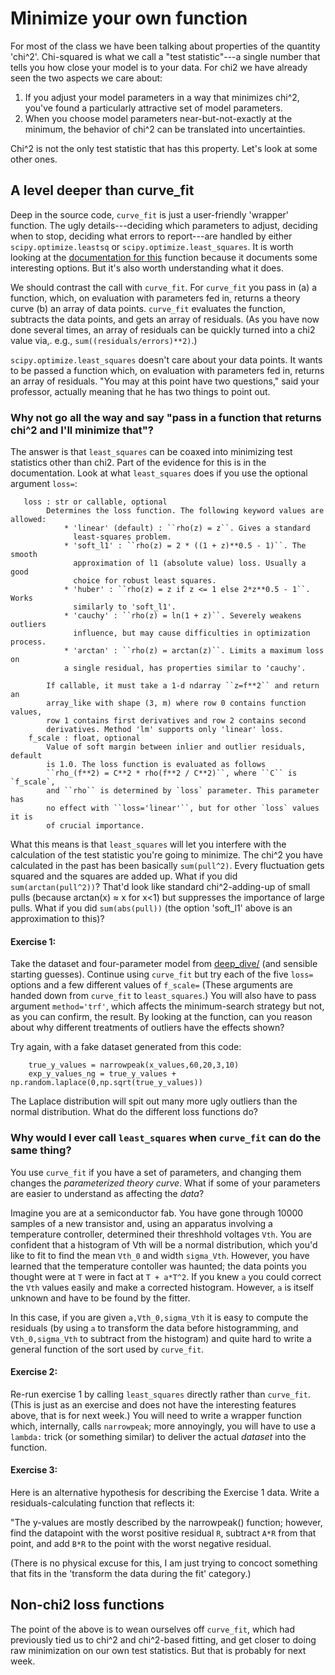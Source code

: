 # Minimize your own function

For most of the class we have been talking about properties of the quantity 'chi^2'.   Chi-squared is what we call a "test statistic"---a single number that tells you how close your model is to your data.  For chi2 we have already seen the two aspects we care about:

1. If you adjust your model parameters in a way that minimizes chi^2, you've found a particularly attractive set of model parameters.
2. When you choose model parameters near-but-not-exactly at the minimum, the behavior of chi^2 can be translated into uncertainties.

Chi^2 is not the only test statistic that has this property.  Let's look at some other ones.

## A level deeper than curve_fit

Deep in the source code, `curve_fit` is just a user-friendly 'wrapper' function.  The ugly details---deciding which parameters to adjust, deciding when to stop, deciding what errors to report---are handled by either  `scipy.optimize.leastsq` or  `scipy.optimize.least_squares`.  It is worth looking at the [documentation for this](https://docs.scipy.org/doc/scipy/reference/generated/scipy.optimize.least_squares.html#scipy.optimize.least_squares) function because it documents some interesting options.  But it's also worth understanding what it does.

We should contrast the call with `curve_fit`.  For `curve_fit` you pass in (a) a function, which, on evaluation with parameters fed in, returns a theory curve (b) an array of data points.  `curve_fit` evaluates the function, subtracts the data points, and gets an array of residuals.  (As you have now done several times, an array of residuals can be quickly turned into a chi2 value via,. e.g., `sum((residuals/errors)**2)`.)

`scipy.optimize.least_squares` doesn't care about your data points.  It wants to be passed a function which, on evaluation with parameters fed in, returns an array of residuals.  "You may at this point have two questions," said your professor, actually meaning that he has two things to point out.

### Why not go all the way and say "pass in a function that returns chi^2 and I'll minimize that"?

The answer is that `least_squares` can be coaxed into minimizing test statistics other than chi2.  Part of the evidence for this is in the documentation.  Look at what `least_squares` does if you use the optional argument `loss=`:

```
   loss : str or callable, optional
        Determines the loss function. The following keyword values are allowed:
            * 'linear' (default) : ``rho(z) = z``. Gives a standard
              least-squares problem.
            * 'soft_l1' : ``rho(z) = 2 * ((1 + z)**0.5 - 1)``. The smooth
              approximation of l1 (absolute value) loss. Usually a good
              choice for robust least squares.
            * 'huber' : ``rho(z) = z if z <= 1 else 2*z**0.5 - 1``. Works
              similarly to 'soft_l1'.
            * 'cauchy' : ``rho(z) = ln(1 + z)``. Severely weakens outliers
              influence, but may cause difficulties in optimization process.
            * 'arctan' : ``rho(z) = arctan(z)``. Limits a maximum loss on
            a single residual, has properties similar to 'cauchy'.

        If callable, it must take a 1-d ndarray ``z=f**2`` and return an
        array_like with shape (3, m) where row 0 contains function values,
        row 1 contains first derivatives and row 2 contains second
        derivatives. Method 'lm' supports only 'linear' loss.
    f_scale : float, optional
        Value of soft margin between inlier and outlier residuals, default
        is 1.0. The loss function is evaluated as follows
        ``rho_(f**2) = C**2 * rho(f**2 / C**2)``, where ``C`` is `f_scale`,
        and ``rho`` is determined by `loss` parameter. This parameter has
        no effect with ``loss='linear'``, but for other `loss` values it is
        of crucial importance.

```

What this means is that `least_squares` will let you interfere with the calculation of the test statistic you're going to minimize.  The chi^2 you have calculated in the past has been basically `sum(pull^2)`.  Every fluctuation gets squared and the squares are added up.   What if you did `sum(arctan(pull^2))`?  That'd look like standard chi^2-adding-up of small pulls (because arctan(x) &asymp; x for x<1) but suppresses the importance of large pulls.  What if you did `sum(abs(pull))` (the option 'soft_l1' above is an approximation to this)?

#### Exercise 1:
Take the dataset and four-parameter model from [deep_dive/](deep_dive/) (and sensible starting guesses). Continue using `curve_fit` but try each of the five `loss=` options and a few different values of `f_scale=` (These arguments are handed down from `curve_fit` to `least_squares`.)  You will also have to pass argument `method='trf'`, which affects the minimum-search strategy but not, as you can confirm, the result.  By looking at the function, can you reason about why different treatments of outliers have the effects shown?

Try again, with a fake dataset generated from this code:
```
	true_y_values = narrowpeak(x_values,60,20,3,10)
	exp_y_values_ng = true_y_values + np.random.laplace(0,np.sqrt(true_y_values))
```

The Laplace distribution will spit out many more ugly outliers than the normal distribution.  What do the different loss functions do?

### Why would I ever call `least_squares` when `curve_fit` can do the same thing?

You use `curve_fit` if you have a set of parameters, and changing them changes the _parameterized theory curve_.  What if some of your parameters are easier to understand as affecting the _data_?

Imagine you are at a semiconductor fab.  You have gone through 10000 samples of a new transistor and, using an apparatus involving a temperature controller, determined their threshhold voltages `Vth`.  You are confident that a histogram of Vth will be a normal distribution, which you'd like to fit to find the mean `Vth_0` and width `sigma_Vth`.  However, you have learned that the temperature contoller was haunted; the data points you thought were at `T` were in fact at `T + a*T^2`.  If you knew `a` you could correct the `Vth` values easily and make a corrected histogram.  However, `a` is itself unknown and have to be found by the fitter.  

In this case, if you are given `a,Vth_0,sigma_Vth` it is easy to compute the residuals (by using `a` to transform the data before histogramming, and `Vth_0,sigma_Vth` to subtract from the histogram) and quite hard to write a general function of the sort used by `curve_fit`.  


#### Exercise 2:

Re-run exercise 1 by calling `least_squares` directly rather than `curve_fit`.  (This is just as an exercise and does not have the interesting features above, that is for next week.)  You will need to write a wrapper function which, internally, calls `narrowpeak`; more annoyingly, you will have to use a `lambda:` trick (or something similar) to deliver the actual *dataset* into the function.

#### Exercise 3:

Here is an alternative hypothesis for describing the Exercise 1 data.  Write a residuals-calculating function that reflects it:

"The y-values are mostly described by the narrowpeak() function; however, find the datapoint with the worst positive residual `R`, subtract `A*R` from that point, and add `B*R` to the point with the worst negative residual.

(There is no physical excuse for this, I am just trying to concoct something that fits in the 'transform the data during the fit' category.)

## Non-chi2 loss functions

The point of the above is to wean ourselves off `curve_fit`, which had previously tied us to chi^2 and chi^2-based fitting, and get closer to doing raw minimization on our own test statistics.  But that is probably for next week.
